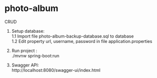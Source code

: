 # photo-album
CRUD <br />

1. Setup database: <br /> 
1.1 Import file photo-album-backup-database.sql to database<br /> 
1.2 Edit property url, username, password in file application.properties <br />

2. Run project : <br />
./mvnw spring-boot:run <br />

3. Swagger API: <br />
http://localhost:8080/swagger-ui/index.html

